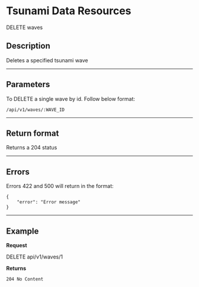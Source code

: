 # Tsunami Data Resources

DELETE waves

## Description

Deletes a specified tsunami wave

***

## Parameters

To DELETE a single wave by id. Follow below format:

```
/api/v1/waves/:WAVE_ID
```

***

## Return format
Returns a 204 status


***

## Errors

Errors 422 and 500 will return in the format:

```
{
    "error": "Error message"
}
```

***

## Example
**Request**

   DELETE api/v1/waves/1

**Returns**

```
204 No Content
```
